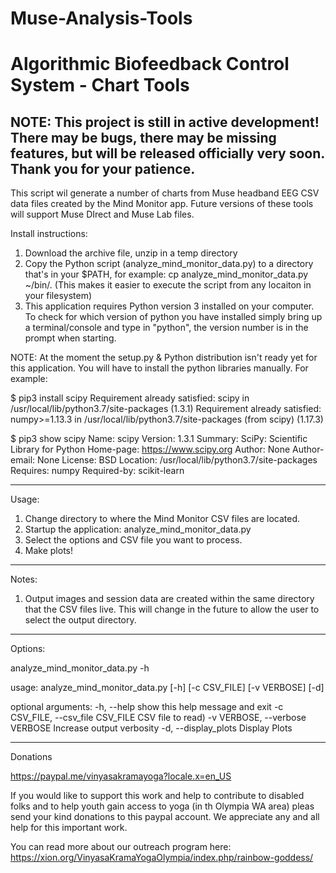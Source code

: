 # Muse-Analysis-Tools
 
# Algorithmic Biofeedback Control System - Chart Tools

## NOTE: This project is still in active development! There may be bugs, there may be missing features, but will be released officially very soon.  Thank you for your patience.

This script wil generate a number of charts from Muse headband EEG CSV data files created by the Mind Monitor app.  Future versions of these tools will support Muse DIrect and Muse Lab files.


Install instructions:

1) Download the archive file, unzip in a temp directory
2) Copy the Python script (analyze_mind_monitor_data.py) to a directory that's in your $PATH, for example:  cp analyze_mind_monitor_data.py ~/bin/.  (This makes it easier to execute the script from any locaiton in your filesystem)
3) This application requires Python version 3 installed on your computer. To check for which version of python you have installed simply bring up a terminal/console and type in "python", the version number is in the prompt when starting. 

NOTE: At the moment the setup.py & Python distribution isn't ready yet for this application.  You will have to install the python libraries manually.  For example:

$ pip3 install scipy
Requirement already satisfied: scipy in /usr/local/lib/python3.7/site-packages (1.3.1)
Requirement already satisfied: numpy>=1.13.3 in /usr/local/lib/python3.7/site-packages (from scipy) (1.17.3)

$ pip3 show scipy
Name: scipy
Version: 1.3.1
Summary: SciPy: Scientific Library for Python
Home-page: https://www.scipy.org
Author: None
Author-email: None
License: BSD
Location: /usr/local/lib/python3.7/site-packages
Requires: numpy
Required-by: scikit-learn



--------------------------------------------------------------------

Usage:
1) Change directory to where the Mind Monitor CSV files are located.  
2) Startup the application: analyze_mind_monitor_data.py
3) Select the options and CSV file you want to process.
4) Make plots!


--------------------------------------------------------------------

Notes:
1) Output images and session data are created within the same directory that the CSV files live.  This will change in the future to allow the user to select the output directory.



--------------------------------------------------------------------

Options: 

analyze_mind_monitor_data.py -h 
 
usage: analyze_mind_monitor_data.py [-h] [-c CSV_FILE] [-v VERBOSE] [-d]

optional arguments:
  -h, --help            show this help message and exit
  -c CSV_FILE, --csv_file CSV_FILE
                        CSV file to read)
  -v VERBOSE, --verbose VERBOSE
                        Increase output verbosity
  -d, --display_plots   Display Plots
  

 
---------------------------------------------------------------------
Donations

https://paypal.me/vinyasakramayoga?locale.x=en_US


If you would like to support this work and help to contribute to disabled folks and to help youth gain access to yoga (in th Olympia WA area) pleas send your kind donations to this paypal account.  We appreciate any and all help for this important work.

You can read more about our outreach program here:
https://xion.org/VinyasaKramaYogaOlympia/index.php/rainbow-goddess/







